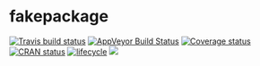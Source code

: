 
<!-- README.md is generated from README.Rmd. Please edit that file -->

# fakepackage

[![Travis build status](https://travis-ci.org/fakeorg/fakepackage.svg?branch=master)](https://travis-ci.org/fakeorg/fakepackage)
[![AppVeyor Build Status](https://ci.appveyor.com/api/projects/status/github/fakeorg/fakepackage?branch=master&svg=true)](https://ci.appveyor.com/project/fakeorg/fakepackage)
[![Coverage status](https://codecov.io/gh/fakeorg/fakepackage/branch/master/graph/badge.svg)](https://codecov.io/github/fakeorg/fakepackage?branch=master)
[![CRAN status](http://www.r-pkg.org/badges/version/fakepackage)](https://cran.r-project.org/package=fakepackage)
[![lifecycle](https://img.shields.io/badge/lifecycle-stable-brightgreen.svg)](https://www.tidyverse.org/lifecycle/#stable)
[![](https://badges.ropensci.org/9999999999_status.svg)](https://github.com/ropensci/onboarding/issues/9999999999)
